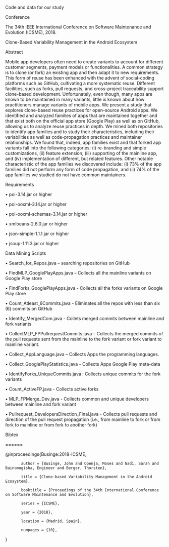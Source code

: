 Code and data for our study 


Conference

The 34th IEEE International Conference on Software Maintenance and Evolution (ICSME), 2018.


Clone-Based Variability Management in the Android Ecosystem

Abstract

Mobile app developers often need to create variants to account for different customer segments, payment models or functionalities. A common strategy is to clone (or fork) an existing app and then adapt it to new requirements. This form of reuse has been enhanced with the advent of social-coding platforms such as GitHub, cultivating a more systematic reuse. Different facilities, such as forks, pull requests, and cross-project traceability support clone-based development. Unfortunately, even though, many apps are known to be maintained in many variants, little is known about how practitioners manage variants of mobile apps.
We present a study that explores clone-based reuse practices for open-source Android apps. We identified and analyzed families of apps that are maintained together and that exist both on the official app store (Google Play) as well as on GitHub, allowing us to analyze reuse practices in depth. We mined both repositories to identify app families and to study their characteristics, including their variabilities as well as code-propagation practices and maintainer relationships. We found that, indeed, app families exist and that forked app variants fall into the following categories: (i) re-branding and simple customizations, (ii) feature extension, (iii) supporting of the mainline app, and (iv) implementation of different, but related features. Other notable characteristic of the app families we discovered include: (i) 73% of the app families did not perform any form of code propagation, and (ii) 74% of the app families we studied do not have common maintainers.


Requirements

• poi-3.14.jar or higher

• poi-ooxml-3.14.jar or higher

• poi-ooxml-schemas-3.14.jar or higher

• xmlbeans-2.6.0.jar or higher

• json-simple-1.1.1.jar or higher

• jsoup-1.11.3.jar or higher


Data Mining Scripts

•	Search_for_Repos.java – searching repositories on GitHub

•	FindMLP_GooglePlayApps.java – Collects all the mainline variants on Google Play store

•	FindForks_GooglePlayApps.java - Collects all the forks variants on Google Play store

•	Count_Atleast_6Commits.java - Eliminates all the repos with less than six (6) commits on GitHub

•	Identify_MergedCom.java - Collets merged commits between mainline and fork variants

•	CollectMLP_FPPullrequestCommits.java – Collects the merged commits of the pull requests sent from the mainline to the fork variant or fork variant to mainline variant.

•	Collect_AppLanguage.java – Collects Apps the programming languages.

•	Collect_GooglePlayStatistics.java - Collects Apps Google Play meta-data

•	IdentifyForks_UniqueCommits.java : Collects unique commits for the fork variants

•	Count_ActiveFP.java -  Collects active forks

•	 MLP_FPMerge_Dev.java - Collects common and unique developers between mainline and fork variant

•	 Pullrequest_DevelopersDirection_Final.java - Collects pull requests and direction of the pull request propagation (i.e., from mainline to fork or from fork to mainline or from fork to another fork)



Bibtex

======

@inproceedings{Businge:2018-ICSME,

           author = {Businge, John and Openja, Moses and Nadi, Sarah and Bainomugisha, Engineer and Berger, Thorsten},

           title = {Clone-based Variability Management in the Android Ecosystem},

           booktitle = {Proceedings of the 34th International Conference on Software Maintenance and Evolution},

           series = {ICSME},

           year = {2018},

           location = {Madrid, Spain},

           numpages = {10},
}




